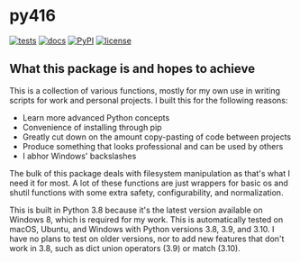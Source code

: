 # py416

[![tests](https://github.com/ezio416/py416/actions/workflows/tests.yml/badge.svg)](https://github.com/ezio416/py416/actions)
[![docs](https://readthedocs.org/projects/py416/badge/?version=latest)](https://py416.readthedocs.io/en/latest/)
[![PyPI](https://badge.fury.io/py/py416.svg)](https://pypi.org/project/py416/)
[![license](https://img.shields.io/badge/license-LGPL%20v2.1-red.svg)](https://www.gnu.org/licenses/old-licenses/lgpl-2.1.en.html)

What this package is and hopes to achieve
-----------------------------------------

This is a collection of various functions, mostly for my own use in writing scripts for work and personal projects. I built this for the following reasons:

- Learn more advanced Python concepts
- Convenience of installing through pip
- Greatly cut down on the amount copy-pasting of code between projects
- Produce something that looks professional and can be used by others
- I abhor Windows' backslashes

The bulk of this package deals with filesystem manipulation as that's what I need it for most. A lot of these functions are just wrappers for basic os and shutil functions with some extra safety, configurability, and normalization.

This is built in Python 3.8 because it's the latest version available on Windows 8, which is required for my work. This is automatically tested on macOS, Ubuntu, and Windows with Python versions 3.8, 3.9, and 3.10. I have no plans to test on older versions, nor to add new features that don't work in 3.8, such as dict union operators (3.9) or match (3.10).